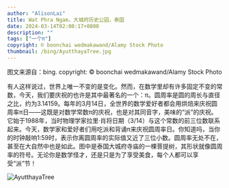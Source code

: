 ```yaml
---
author: "AlisonLai"
title: Wat Phra Ngam，大城府历史公园，泰国
date: 2024-03-14T02:00:17+0800
description: ""
tags: ["一个π"]
copyright: © boonchai wedmakawand/Alamy Stock Photo
thumbnail: /bing/AyutthayaTree.jpg
---
```

图文来源自：bing.  copyright: © boonchai wedmakawand/Alamy Stock Photo

有人这样说过，世界上唯一不变的是变化。然而，在数学里却有许多固定不变的常数，今天，我们要庆祝的也许是其中最著名的一个：π。圆周率是圆的周长与直径之比，约为3.14159。每年的3月14日，全世界的数学爱好者都会用烘焙来庆祝圆周率π日——这既是对数学常数π的庆祝，也是对其同音字，美味的“派”的庆祝。它始于1988年，当时物理学家拉里·肖将日期（3/14）与这个常数的前三位数联系起来。今天，数学家和爱好者们用吃派和背诵π来庆祝圆周率日。你知道吗，当你的时钟敲响1:59时，表示你离圆周率的实际值又近了三位小数。圆周率无处不在，甚至在大自然中也是如此。图中是泰国大城府寺庙的一棵菩提树，其形状就像圆周率的符号。无论你是数学怪才，还是只是为了享受美食，每个人都可以享受“派”节！

![AyutthayaTree](/bing/AyutthayaTree.jpg)